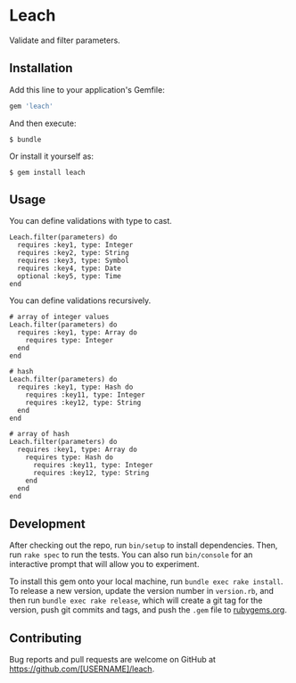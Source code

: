 # Leach

Validate and filter parameters.

## Installation

Add this line to your application's Gemfile:

```ruby
gem 'leach'
```

And then execute:

    $ bundle

Or install it yourself as:

    $ gem install leach

## Usage

You can define validations with type to cast.

```
Leach.filter(parameters) do
  requires :key1, type: Integer
  requires :key2, type: String
  requires :key3, type: Symbol
  requires :key4, type: Date
  optional :key5, type: Time
end
```

You can define validations recursively.

```
# array of integer values
Leach.filter(parameters) do
  requires :key1, type: Array do
    requires type: Integer
  end
end

# hash
Leach.filter(parameters) do
  requires :key1, type: Hash do
    requires :key11, type: Integer
    requires :key12, type: String
  end
end

# array of hash
Leach.filter(parameters) do
  requires :key1, type: Array do
    requires type: Hash do
      requires :key11, type: Integer
      requires :key12, type: String
    end
  end
end
```

## Development

After checking out the repo, run `bin/setup` to install dependencies. Then, run `rake spec` to run the tests. You can also run `bin/console` for an interactive prompt that will allow you to experiment.

To install this gem onto your local machine, run `bundle exec rake install`. To release a new version, update the version number in `version.rb`, and then run `bundle exec rake release`, which will create a git tag for the version, push git commits and tags, and push the `.gem` file to [rubygems.org](https://rubygems.org).

## Contributing

Bug reports and pull requests are welcome on GitHub at https://github.com/[USERNAME]/leach.

